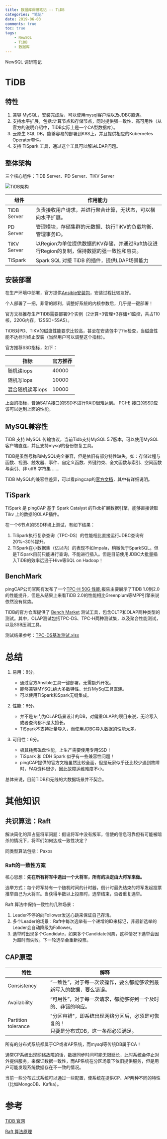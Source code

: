 ```yaml
---
title: 数据库调研笔记 -- TiDB
categories: "笔记"
date: 2019-06-03
comments: true
toc: true
tags:
	- NewSQL
	- TiDB
	- 数据库
---
```



NewSQL 调研笔记


<!--more-->


# TiDB

## 特性

1. 兼容 MySQL，安装完成后，可以使用mysql客户端以及JDBC直连。
2. 支持水平扩展，包括:计算节点和存储节点，同时提供强一致性、高可用性（从官方的说明介绍中，TiDB实际上是一个CA型数据库）。
3. 云原生 SQL DB，能够容易的部署到K8S上，并且提供相应的Kubernetes Operator套件。
4. 支持 TiSpark 工具，通过这个工具可以解决LDAP问题。

## 整体架构

三个核心组件：TiDB Server、PD Server、TiKV Server

![TiDB架构](https://pingcap.com/images/docs-cn/tidb-architecture.png)


|组件|作用能力|
|---|---|
|TiDB Server |负责接收用户请求，并进行聚合计算，无状态，可以横向水平扩展。|
|PD Server|管理模块，存储集群的元数据、执行TiKV的负载均衡、管理事务ID。|
|TiKV Server|以Region为单位提供数据的KV存储，并通过Raft协议进行Region的复制，保持数据的强一致性和容灾。|
|TiSpark|Spark SQL 对接 TiDB 的插件，提供LDAP场景能力|


## 安装部署

在生产环境中部署，官方提供[Ansible安装包](https://pingcap.com/docs-cn/dev/how-to/deploy/orchestrated/ansible/)，安装过程比较友好。

个人部署了一把，非常的顺利，调整好系统的内核参数后，几乎是一键部署！

官方文档推荐生产TiDB需要部署9个实例（2计算+3管理+3存储+1监控，共占110核，220G内存，12SSD+5SAS）。

TiDB对PD、TiKV的磁盘性能要求比较高，甚至在安装包中了fio检查，当磁盘性能不达标时终止安装（当然用户可以调整这个指标）。

官方推荐SSD指标，如下：

|指标|官方推荐|
|---|---|
|随机读iops|40000|
|随机写iops|10000|
|混合随机读写iops|10000|

上面的指标，普通SATA接口的SSD不进行RAID很难达到。 PCI-E 接口的SSD应该可以达到上面的性能。

## MySQL兼容性

TiDB 支持 MySQL 传输协议，当前Tidb支持MySQL 5.7版本，可以使用MySQL客户端直连，并且支持mysql的备份恢复工具。

TiDB是虽然号称和MySQL完全兼容，但是依旧有部分特性缺失，如：存储过程与函数、视图、触发器、事件、自定义函数、外键约束、全文函数与索引、空间函数与索引、非 utf8 字符集 ......

TiDB MySQL的兼容性差异，可以看pingcap的[官方文档](https://pingcap.com/docs-cn/dev/reference/mysql-compatibility/)，其中有详细说明。

## TiSpark

TiSpark 是 pingCAP 基于 Spark Catalyst 的Tidb扩展数据引擎，能够直接读取 Tikv 上的数据的OLAP插件。

在一个6节点的SSD环境上测试，有如下结果：

1. TiSpark执行复杂查询（TPC-DS）的性能相比直接运行JDBC查询有20%~30%提升。
2. TiSpark在小数据集（亿以内）的表现不如Impala，稍微优于SparkSQL。但是TiSpark目前只能进行查询，不能进行插入。但是目前使用JDBC大批量插入TiDB的效率远逊于Hive等SQL on Hadoop！

## BenchMark

pingCAP公司官网有发布了一个[TPC-H 50G 性能](https://pingcap.com/docs-cn/benchmark/tpch/),报告主要展示了TiDB 1.0到2.0的性能提升，但是从结果上来看TiDB 2.0的性能相比Greenplum等MPP引擎来说依然没有优势。

TiDB的官方仓库提供了 [Bench Market](https://github.com/pingcap/tidb-bench) 测试工具，包含OLTP和OLAP两种类型的测试。其中，OLAP测试包括TPC-DS、TPC-H两种测试集，以及聚合性能测试，以及SSB压测工具。

测试结果参考：[TPC-DS基准测试.xlsx](https://github.com/LinQing2017/DevOpsTools/tree/master/bench_test/case/TPC-DS基准测试.xlsx)


# 总结

1. 易用：8分。

   - 通过官方Ansible工具一键部署，无需额外开发。
   - 能够兼容MYSQL绝大多数特性、允许MySql工具直连。
   - 可以使用TiSpark和Spark无缝集成。

2. 性能：6分。

    - 并不是专门为OLAP场景设计的DB，对偏重OLAP的项目来说，无论写入或者查询都不是太擅长。
    - TiSpark不支持批量导入，而使用JDBC导入数据的性能太差。
  
3. 可用性：6分。
 
   - 极其耗费磁盘性能，上生产需要使用专用SSD！
   - TiSpark 和 CDH Spark 似乎有一些兼容性问题！
   - pingCAP提供的官方文档虽然比较全面，但是玩家似乎还比较少遇到故障时，FAQ资料很少，因此故障运维难度不小。


总体来说，目前TiDB和无线的大数据场景并不契合。


# 其他知识

## 共识算法：Raft

 解决简化的拜占庭将军问题：假设将军中没有叛军，信使的信息可靠但有可能被暗杀的情况下，将军们如何达成一致性决定？

 同类型算法包括：Paxos

### Raft的一致性方案

核心思想：**先在所有将军中选出一个大将军，所有的决定由大将军来做。**

选举方式：每个将军持有一个随机时间的计时器，倒计时最先结束的将军发起投票推举自己为大将军。当获得半数以上投票时，选举结束，否者重复选举。

Raft 算法中保持一致性的几种场景：

1. Leader不停的向Follower发送心跳来保证自己存活。
2. 多个Leader的场景：Raft中每次选举有一个递增的ID来标记，非最新选举的Leader会自动降级为Follower。
3. 选举时出现多个Candidate，如果多个Candidate同票，这种情况下选举会因为超时而失败。下一轮选举会重新投票。

## CAP原理

|特性|解释|
|---|---|
|Consistency|“一致性”，对于每一次读操作，要么都能够读到最新写入的数据，要么错误。|
|Availability|“可用性”，对于每一次请求，都能够得到一个及时的、非错的响应。|
|Partition tolerance|"分区容错"，即系统出现网络分区后，必须是可恢复的！<br> 只要是分布式DB，这一条都必须满足。|

所有的分布式系统都属于CP或者AP系统，而mysql等传统DB属于CA！

通常CP系统出现网络故障的话，数据同步时间可能无限延长，此时系统会停止对外提供服务，来保证数据一致性，而AP系统在分区场景下依旧提供服务，但是用户可能发现系统数据存在不一致的情况。

当前一些分布式式系统可以通过一些配置，使系统在提供CP、AP两种不同的特性（比如MongoDB、Kafka）。




# 参考

[TiDB 官网](https://pingcap.com/docs-cn/)

[Raft 算法原理](https://www.jianshu.com/p/8e4bbe7e276c)